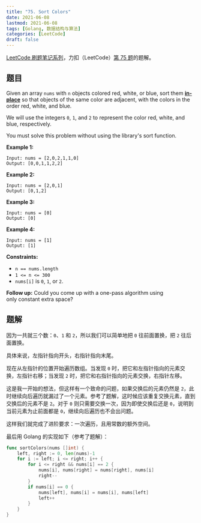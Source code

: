 ```yaml
---
title: "75. Sort Colors"
date: 2021-06-08
lastmod: 2021-06-08
tags: [Golang, 数据结构与算法]
categories: [LeetCode]
draft: false
---
```


[LeetCode 刷题笔记系列](/posts/leetcode/leetcode)，力扣（LeetCode）[第 75 题](https://leetcode-cn.com/problems/sort-colors)的题解。

<!--more-->

## 题目

Given an array `nums` with `n` objects colored red, white, or blue, sort them **[in-place](https://en.wikipedia.org/wiki/In-place_algorithm)** so that objects of the same color are adjacent, with the colors in the order red, white, and blue.

We will use the integers `0`, `1`, and `2` to represent the color red, white, and blue, respectively.

You must solve this problem without using the library's sort function.

**Example 1:**

```text
Input: nums = [2,0,2,1,1,0]
Output: [0,0,1,1,2,2]
```

**Example 2:**

```text
Input: nums = [2,0,1]
Output: [0,1,2]
```

**Example 3:**

```text
Input: nums = [0]
Output: [0]
```

**Example 4:**

```text
Input: nums = [1]
Output: [1]
```

**Constraints:**

- `n == nums.length`
- `1 <= n <= 300`
- `nums[i]` is `0`, `1`, or `2`.

**Follow up:** Could you come up with a one-pass algorithm using only constant extra space?

## 题解

因为一共就三个数：`0`、`1` 和 `2`，所以我们可以简单地把 `0` 往前面置换，把 `2` 往后面置换。

具体来说，左指针指向开头，右指针指向末尾。

现在从左指针的位置开始遍历数组。当发现 `0` 时，把它和左指针指向的元素交换，左指针右移；当发现 `2` 时，把它和右指针指向的元素交换，右指针左移。

这是我一开始的想法，但这样有一个致命的问题，如果交换后的元素仍然是 `2`，此时继续向后遍历就漏过了一个元素。参考了题解，这时候应该重复交换元素，直到交换后的元素不是 `2`。对于 `0` 则只需要交换一次，因为即使交换后还是 `0`，说明到当前元素为止前面都是 `0`，继续向后遍历也不会出问题。

这样我们就完成了进阶要求：一次遍历，且用常数的额外空间。

最后用 Golang 的实现如下（参考了题解）：

```go
func sortColors(nums []int) {
    left, right := 0, len(nums)-1
    for i := left; i <= right; i++ {
        for i <= right && nums[i] == 2 {
            nums[i], nums[right] = nums[right], nums[i]
            right--
        }
        if nums[i] == 0 {
            nums[left], nums[i] = nums[i], nums[left]
            left++
        }
    }
}
```
